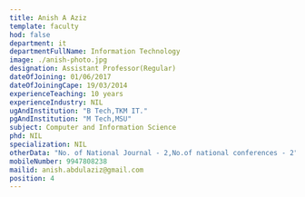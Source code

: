 ```yaml
---
title: Anish A Aziz
template: faculty
hod: false
department: it
departmentFullName: Information Technology
image: ./anish-photo.jpg
designation: Assistant Professor(Regular)
dateOfJoining: 01/06/2017
dateOfJoiningCape: 19/03/2014
experienceTeaching: 10 years
experienceIndustry: NIL
ugAndInstitution: "B Tech,TKM IT."
pgAndInstitution: "M Tech,MSU"
subject: Computer and Information Science
phd: NIL
specialization: NIL
otherData: "No. of National Journal - 2,No.of national conferences - 2"
mobileNumber: 9947808238
mailid: anish.abdulaziz@gmail.com
position: 4
---
```

